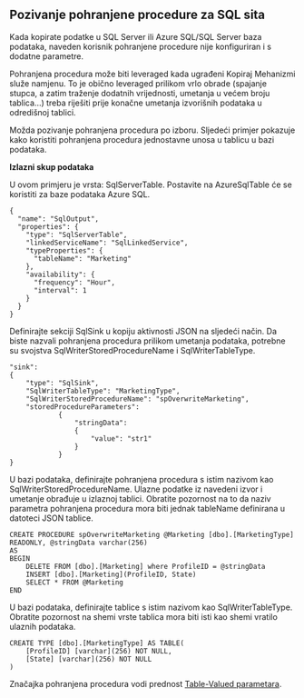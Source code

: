 ## <a name="invoking-stored-procedure-for-sql-sink"></a>Pozivanje pohranjene procedure za SQL sita

Kada kopirate podatke u SQL Server ili Azure SQL/SQL Server baza podataka, naveden korisnik pohranjene procedure nije konfiguriran i s dodatne parametre. 

Pohranjena procedura može biti leveraged kada ugrađeni Kopiraj Mehanizmi služe namjenu. To je obično leveraged prilikom vrlo obrade (spajanje stupca, a zatim traženje dodatnih vrijednosti, umetanja u većem broju tablica...) treba riješiti prije konačne umetanja izvorišnih podataka u odredišnoj tablici. 

Možda pozivanje pohranjena procedura po izboru. Sljedeći primjer pokazuje kako koristiti pohranjena procedura jednostavne unosa u tablicu u bazi podataka. 

**Izlazni skup podataka**

U ovom primjeru je vrsta: SqlServerTable. Postavite na AzureSqlTable će se koristiti za baze podataka Azure SQL. 

    {
      "name": "SqlOutput",
      "properties": {
        "type": "SqlServerTable",
        "linkedServiceName": "SqlLinkedService",
        "typeProperties": {
          "tableName": "Marketing"
        },
        "availability": {
          "frequency": "Hour",
          "interval": 1
        }
      }
    }
    
Definirajte sekciji SqlSink u kopiju aktivnosti JSON na sljedeći način. Da biste nazvali pohranjena procedura prilikom umetanja podataka, potrebne su svojstva SqlWriterStoredProcedureName i SqlWriterTableType.

    "sink":
    {
        "type": "SqlSink",
        "SqlWriterTableType": "MarketingType",
        "SqlWriterStoredProcedureName": "spOverwriteMarketing", 
        "storedProcedureParameters":
                {
                    "stringData": 
                    {
                        "value": "str1"     
                    }
                }
    }

U bazi podataka, definirajte pohranjena procedura s istim nazivom kao SqlWriterStoredProcedureName. Ulazne podatke iz navedeni izvor i umetanje obrađuje u izlaznoj tablici. Obratite pozornost na to da naziv parametra pohranjena procedura mora biti jednak tableName definirana u datoteci JSON tablice.

    CREATE PROCEDURE spOverwriteMarketing @Marketing [dbo].[MarketingType] READONLY, @stringData varchar(256)
    AS
    BEGIN
        DELETE FROM [dbo].[Marketing] where ProfileID = @stringData
        INSERT [dbo].[Marketing](ProfileID, State)
        SELECT * FROM @Marketing
    END

U bazi podataka, definirajte tablice s istim nazivom kao SqlWriterTableType. Obratite pozornost na shemi vrste tablica mora biti isti kao shemi vratilo ulaznih podataka.

    CREATE TYPE [dbo].[MarketingType] AS TABLE(
        [ProfileID] [varchar](256) NOT NULL,
        [State] [varchar](256) NOT NULL
    )

Značajka pohranjena procedura vodi prednost [Table-Valued parametara](https://msdn.microsoft.com/library/bb675163.aspx).